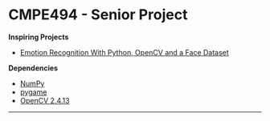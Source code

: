CMPE494 - Senior Project
==================
**Inspiring Projects**

 - [Emotion Recognition With Python, OpenCV and a Face Dataset](http://www.paulvangent.com/2016/04/01/emotion-recognition-with-python-opencv-and-a-face-dataset/)

**Dependencies**
 - [NumPy](http://www.numpy.org/)
 - [pygame](https://www.pygame.org/)
 - [OpenCV 2.4.13](http://opencv.org/)
-----------
